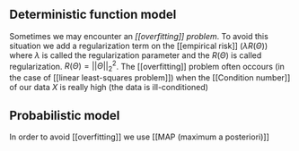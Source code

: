## Deterministic function model
Sometimes we may encounter an _[[overfitting]] problem_. To avoid this situation we add a regularization term on the [[empirical risk]] ($\lambda R(\Theta)$) where $\lambda$ is called the regularization parameter and the $R(\Theta)$ is called regularization. $R(\Theta) = ||\Theta||_2^2$.
The [[overfitting]] problem often occours (in the case of [[linear least-squares problem]]) when the [[Condition number]] of our data $X$ is really high (the data is ill-conditioned)

## Probabilistic model

In order to avoid [[overfitting]] we use [[MAP (maximum a posteriori)]]